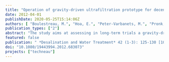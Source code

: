 ```yaml
---
title: "Operation of gravity-driven ultrafiltration prototype for decentralised water supply"
date: 2012-04-01
publishDate: 2020-05-25T15:14:06Z
authors: [ "Boulestreau, M.", "Hoa, E.", "Peter-Varbanets, M.", "Pronk, W.", "Rajagopaul, R.", "Lesjean, B." ]
publication_types: ["2"]
abstract: "The study aims at assessing in long-term trials a gravity-driven ultrafiltration pilot plant designed for a capacity of 5 m3/d. The unit was operated in South Africa with Ogunjini surface water and was run with restricted chemical intervention or maintenance (no backflush, no aeration, no crossflow and no chemical). Under South African environmental conditions and with direct filtration of the river water and only one manual drainage of the membrane reactor every weekday, the unit could fulfil the design specification in terms of water production (5 m3/d) as long as the turbidity of the raw water remained in a reasonable level (up to 160 NTU), with a filtration flux typically 4 to 6 L/h.m² (corrected at 20°C). This value was in the same range as the lab results and was consistent with the first phase results (around 5-7 L/h.m² after biosand filtration). However, the flux dropped significantly to a range of 2 to 4 L/h.m² after a rain event resulting in a turbidity peak over several days up to > 600 NTU. This demonstrated that for variable raw water types with expected turbidity peaks above 100 NTU, a pre-treatment would be required for the system (biosand filter or other). The performance of microbiological tests confirmed the integrity of the membrane and the ability of the system to achieve advanced disinfection."
featured: false
publication: " *Desalination and Water Treatment* 42 (1-3): 125-130 [10.1080/19443994.2012.683073](https://doi.org/10.1080/19443994.2012.683073)"
doi: "10.1080/19443994.2012.683073"
projects: ["techneau"]
---
```


